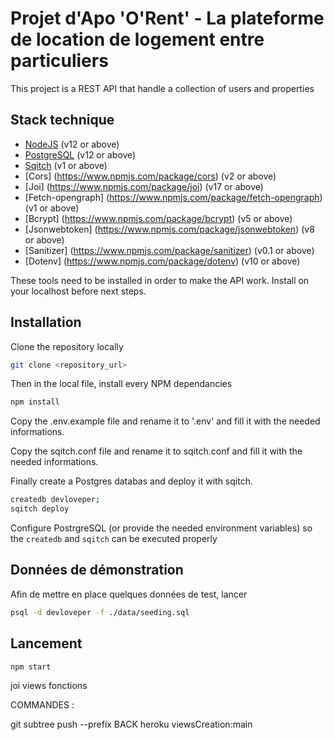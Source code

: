 # Projet d'Apo 'O'Rent' - La plateforme de location de logement entre particuliers

This project is a REST API that handle a collection of users and properties

## Stack technique

- [NodeJS](https://nodejs.org/en/download/) (v12 or above)
- [PostgreSQL](https://www.postgresql.org/download/) (v12 or above)
- [Sqitch](https://sqitch.org/download/) (v1 or above)
- [Cors] (https://www.npmjs.com/package/cors) (v2 or above)
- [Joi] (https://www.npmjs.com/package/joi) (v17 or above)
- [Fetch-opengraph] (https://www.npmjs.com/package/fetch-opengraph) (v1 or above)
- [Bcrypt] (https://www.npmjs.com/package/bcrypt) (v5 or above)
- [Jsonwebtoken] (https://www.npmjs.com/package/jsonwebtoken) (v8 or above)
- [Sanitizer] (https://www.npmjs.com/package/sanitizer) (v0.1 or above)
- [Dotenv] (https://www.npmjs.com/package/dotenv) (v10 or above)


These tools need to be installed in order to make the API work.
Install on your localhost before next steps.



## Installation

Clone the repository locally

```bash
git clone <repository_url>
```

Then in the local file, install every NPM dependancies

```bash
npm install
```

Copy the .env.example file and rename it to '.env' and fill it with the needed informations.

Copy the sqitch.conf file and rename it to sqitch.conf and fill it with the needed informations.

Finally create a Postgres databas and deploy it with sqitch.

```bash
createdb devloveper;
sqitch deploy
```

Configure PostrgreSQL (or provide the needed environment variables) so the `createdb` and `sqitch` can be executed properly

## Données de démonstration

Afin de mettre en place quelques données de test, lancer

```bash
psql -d devloveper -f ./data/seeding.sql
```

## Lancement

```bash
npm start
```

joi views fonctions


COMMANDES :

git subtree push --prefix BACK  heroku viewsCreation:main
